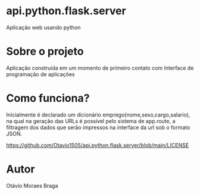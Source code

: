 # api.python.flask.server
Aplicação web usando python

# Sobre o projeto
Aplicação construída em um momento de primeiro contato com Interface de programação de aplicações

# Como funciona?
Inicialmente é declarado um dicionário emprego(nome,sexo,cargo,salario), na qual na geração das URLs é possível pelo sistema de app.route, a filtragem dos dados que serão impressos na interface da url sob o formato JSON.


https://github.com/Otavio1505/api.python.flask.server/blob/main/LICENSE

# Autor
Otávio Moraes Braga
